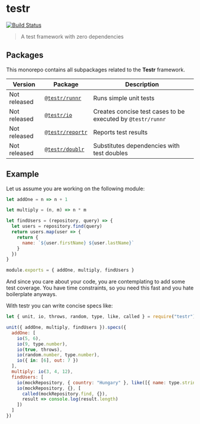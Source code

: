 
# testr

[![Build Status](https://travis-ci.org/xasdx/testr.svg?branch=master)](https://travis-ci.org/xasdx/testr)

> A test framework with zero dependencies

## Packages

This monorepo contains all subpackages related to the __Testr__ framework.

| Version | Package | Description |
|--------|-------|------------|
| Not released |[`@testr/runnr`](https://github.com/xasdx/testr/tree/master/packages/runnr) | Runs simple unit tests |
| Not released | [`@testr/io`](https://github.com/xasdx/testr/tree/master/packages/io) | Creates concise test cases to be executed by `@testr/runnr` |
| Not released | [`@testr/reportr`](https://github.com/xasdx/testr/tree/master/packages/reportr) | Reports test results |
| Not released | [`@testr/doublr`](https://github.com/xasdx/testr/tree/master/packages/doublr) | Substitutes dependencies with test doubles |

## Example

Let us assume you are working on the following module:

```javascript
let addOne = n => n + 1

let multiply = (n, m) => n * m

let findUsers = (repository, query) => {
  let users = repository.find(query)
  return users.map(user => {
    return {
      name: `${user.firstName} ${user.lastName}`
    }
  })
}

module.exports = { addOne, multiply, findUsers }
```

And since you care about your code, you are contemplating to add some test coverage.  You have time constraints, so you need this fast and you hate boilerplate anyways.

With testr you can write concise specs like:

```javascript
let { unit, io, throws, random, type, like, called } = require("testr")

unit({ addOne, multiply, findUsers }).specs({
  addOne: [
    io(5, 6),
    io(9, type.number),
    io(true, throws),
    io(random.number, type.number),
    io({ in: [6], out: 7 })
  ],
  multiply: io(3, 4, 12),
  findUsers: [
    io(mockRepository, { country: "Hungary" }, like([{ name: type.string }])),
    io(mockRepository, {}, [
      called(mockRepository.find, {}),
      result => console.log(result.length)
    ])
  ]
})
```
